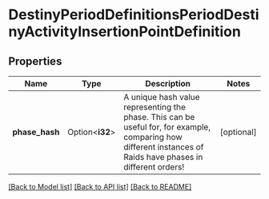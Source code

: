 # DestinyPeriodDefinitionsPeriodDestinyActivityInsertionPointDefinition

## Properties

Name | Type | Description | Notes
------------ | ------------- | ------------- | -------------
**phase_hash** | Option<**i32**> | A unique hash value representing the phase. This can be useful for, for example, comparing how different instances of Raids have phases in different orders! | [optional]

[[Back to Model list]](../README.md#documentation-for-models) [[Back to API list]](../README.md#documentation-for-api-endpoints) [[Back to README]](../README.md)


